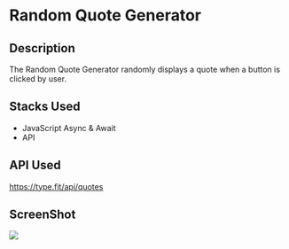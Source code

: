 # Random Quote Generator

## Description
The Random Quote Generator randomly displays a quote when a button is clicked by user.

## Stacks Used
* JavaScript Async & Await
* API  

## API Used
https://type.fit/api/quotes

## ScreenShot
<img src="https://github.com/khushi-purwar/Web-dev-mini-projects/blob/dev-khushi/Quote%20Generator/ss.png" />
